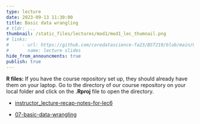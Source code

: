 ```yaml
---
type: lecture
date: 2023-09-13 11:30:00
title: Basic data wrangling
# tldr: ...
thumbnail: /static_files/lectures/mod1/mod1_lec_thumnail.png
# links:
#     - url: https://github.com/coredatascience-fa23/BST219/blob/main/00_course_introduction/Lecture_01.pdf
#       name: lecture slides
hide_from_announcments: true
publish: true
---
```

**R files:**
If you have the course repository set up, they should already have them on your laptop. 
Go to the directory of our course repository on your local folder and click on the  **.Rproj** file to open the directory. 
- [instructor_lecture-recap-notes-for-lec6](https://github.com/coredatascience-fa23/BST219/blob/main/instructor_lecture-recap-notes/instructor_notes_lec6.R)

- [07-basic-data-wrangling](https://github.com/coredatascience-fa23/BST219/blob/main/01_R-basics/07-basic-data-wrangling.Rmd)

